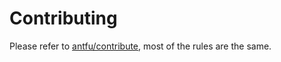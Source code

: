 # Contributing

Please refer to [antfu/contribute](https://github.com/antfu/contribute), most of the rules are the same.
